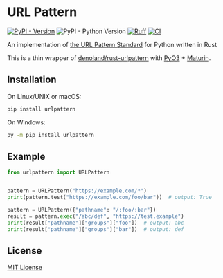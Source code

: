 # URL Pattern

[![PyPI - Version](https://img.shields.io/pypi/v/urlpattern)](https://pypi.org/project/urlpattern/) ![PyPI - Python Version](https://img.shields.io/pypi/pyversions/urlpattern)
 [![Ruff](https://img.shields.io/endpoint?url=https://raw.githubusercontent.com/astral-sh/ruff/main/assets/badge/v2.json)](https://github.com/astral-sh/ruff) [![CI](https://github.com/urlpattern/python-urlpattern/actions/workflows/CI.yml/badge.svg)](https://github.com/urlpattern/python-urlpattern/actions)

An implementation of [the URL Pattern Standard](https://urlpattern.spec.whatwg.org/) for Python written in Rust

This is a thin wrapper of [denoland/rust-urlpattern](https://github.com/denoland/rust-urlpattern) with [PyO3](https://github.com/PyO3/pyo3) + [Maturin](https://github.com/PyO3/maturin).

## Installation

On Linux/UNIX or macOS:

```sh
pip install urlpattern
```

On Windows:

```sh
py -m pip install urlpattern
```

## Example

```py
from urlpattern import URLPattern


pattern = URLPattern("https://example.com/*")
print(pattern.test("https://example.com/foo/bar"))  # output: True

pattern = URLPattern({"pathname": "/:foo/:bar"})
result = pattern.exec("/abc/def", "https://test.example")
print(result["pathname"]["groups"]["foo"])  # output: abc
print(result["pathname"]["groups"]["bar"])  # output: def
```

## License

[MIT License](/LICENSE)
